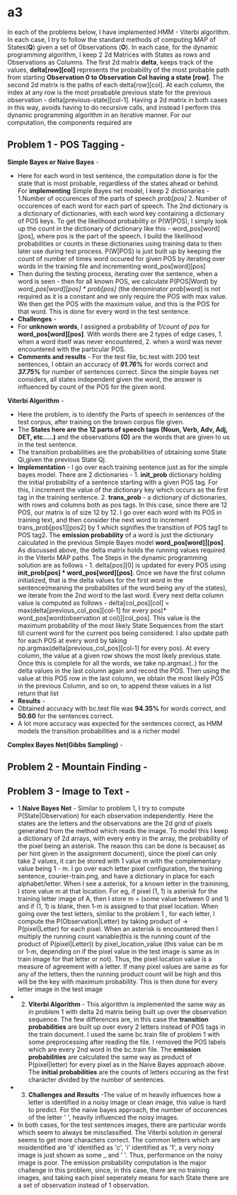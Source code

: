 # a3
In each of the problems below, I have implemented HMM - Viterbi algorithm. 
In each case, I try to follow the standard methods of computing MAP of States(**Q**) given a set of Observations (**O**). In each case, for the dynamic programming algorithm, I keep 2 2d Matrices with States as rows and Observations as Columns. The first 2d matrix **delta**, keeps track of the values, **delta[row][col]** represents the probability of the most probable path from starting **Observation 0 to Observation Col having a state [row]**. The second 2d matrix is the paths of each delta[row][col]. At each column, the index at any row is the most proabable previous state for the previous observation - delta[previous-state][col-1]. Having a 2d matrix in both cases in this way, avoids having to do recursive calls, and instead I perform this dynamic programming algorithm in an iterative manner. 
For our computation, the components required are 

## Problem 1 - POS Tagging - 
**Simple Bayes or Naive Bayes** - 
 - Here for each word in test sentence, the computation done is for the state that is most probable, regardless of the states ahead or behind. For **implementing** Simple Bayes net model, I keep 2 dictionaries  - 1.Number of occurences of the parts of speech *prob[pos]* 2. Number of occurences of each word for each part of speech. The 2nd dictionary is a dictionary of dictionaries, with each word key containing a dictionary of POS keys. To get the likelihood probability or P(W|POS), I simply look up the count in the dictionary of dictionary like this  - word_pos[word][pos], where pos is the part of the speech. I build the likelihood probabilities or counts in these dictionaries using training data to then later use during test process. P(W|POS) is just built up by keeping the count of number of times word occured for given POS by iterating over words in the training file and incrementing word_pos[word][pos]
  - Then during the testing process, iterating over the sentence, when a word is seen - then for all known POS, we calculate P(POS|Word) by *word_pos[word][pos] * prob[pos]* (the denominator prob[word] is not required as it is a constant and we only require the POS with max value. We then get the POS with the maximum value, and this is the POS for that word. This is done for every word in the test sentence. 
 - **Challenges** - 
  - For **unknown words**, I assigned a probability of *1/count of pos* for **word_pos[word][pos]**. With words there are 2 types of edge cases, 1. when a word itself was never encountered, 2. when a word was never encountered with the particular POS.
  - **Comments and results** - For the test file, bc.test with 200 test sentences, I obtain an accuracy of ***91.76%*** for words correct and ***37.75%*** for number of sentences correct. Since the simple bayes net considers, all states independent given the word, the answer is influenced by count of the POS for the given word. 

**Viterbi Algorithm** -  
 - Here the problem, is to identify the Parts of speech in sentences of the test corpus, after training on the brown corpus file given.
 - The **States here are the 12 parts of speech tags (Noun, Verb, Adv, Adj, DET, etc.....)** and the observations **(O)** are the words that are given to us in the test sentence. 
 - The transition probabilities are the probabilities of obtaining some State Qi,given the previous State Qj. 
 - **Implementation** - I go over each training sentence just as for the simple bayes model. There are 2 dictionaries  - 1. **init_prob** dictionary holding the initial probability of a sentence starting with a given POS tag. For this, I increment the value of the dictionary key which occurs as the first tag in the training sentence. 2. **trans_prob** - a dictionary of dictionaries, with rows and columns both as pos tags. In this case, since there are 12 POS, our matrix is of size 12 by 12. I go over each word with its POS in training text, and then consider the next word to increment trans_prob[pos1][pos2] by 1 which signifies the transition of POS tag1 to POS tag2. The **emission probability** of a word is just the dictionary calculated in the previous Simple Bayes model **word_pos[word]|[pos]**. As discussed above, the delta matrix holds the running values required in the Viterbi MAP paths. The Steps in the dynamic programming solution are as follows - 1. delta[pos][0] is updated for every POS using **init_prob[pos] * word_pos[word][pos]**. Once we have the first column initialized, that is the delta values for the first word in the sentence(meaning the probabilites of the word being any of the states), we iterate from the 2nd word to the last word. Every next delta column value is computed as follows - delta[col_pos][col] = max(delta[previous_col_pos][col-1] for every pos)* word_pos[word(observation at col)][col_pos]. This value is the maximum probability of the most likely State Sequences from the start till current word for the current pos being considered. I also update path for each POS at every word by taking np.argmax(delta[previous_col_pos][col-1] for every pos). At every column, the value at a given row shows the most likely previous state. Once this is complete for all the words, we take np.argmax(..) for the delta values in the last column again and record the POS. Then using the value at this POS row in the last column, we obtain the most likely POS in the previous Column, and so on, to append these values in a list return that list
 - **Results** - 
  - Obtained accuracy with bc.test file was **94.35%** for words correct, and **50.60** for the sentences correct. 
  - A lot more accuracy was expected for the sentences correct, as HMM models the transition probabilities and is a richer model

**Complex Bayes Net(Gibbs Sampling)** - 
  

## Problem 2 - Mountain Finding - 

## Problem 3 - Image to Text - 
 - 1.**Naive Bayes Net** - Similar to problem 1, I try to compute P(State|Observation) for each observation independently. Here the states are the letters and the observations are the 2d grid of pixels generated from the method which reads the image. To model this I keep a dictionary of 2d arrays, with every entry in the array, the probability of the pixel being an asterisk. The reason this can be done is because( as per hint given in the assignment document), since the pixel can only take 2 values, it can be stored with 1 value m with the complementary value being 1 - m. I go over each letter pixel configuration, the training sentence, courier-train.png, and have a dictionary in place for each alphabet/letter. When I see a asterisk, for a known letter in the trainining, I store value m at that location. For eg, if pixel (1, 1) is asterisk for the training letter image of A, then I store m = (some value between 0 and 1) and if (1, 1) is blank, then 1-m is assigned to that pixel location. When going over the test letters, similar to the problem 1 , for each letter, I compute the P(Observation|Letter) by taking product of -> P(pixel|Letter) for each pixel. When an asterisk is encountered then I multiply the running count variable(this is the running count of the product of P(pixel|Letter)) by pixel_location_value (this value can be m or 1-m, depending on if the pixel value in the test image is same as in train image for that letter or not). Thus, the pixel location value is a measure of agreement with a letter. If many pixel values are same as for any of the letters, then the running product count will be high and this will be the key with maximum probability. This is then done for every letter image in the test image
 - 2. **Viterbi Algorithm** - This algorithm is implemented the same way as in problem 1 with delta 2d matrix being built up over the observation sequence. The few differences are, in this case the **transition probabilities** are built up over every 2 letters instead of POS tags in the train document. I used the same bc.train file of problem 1 with some preprocessing after reading the file. I removed the POS labels which are every 2nd word in the bc.train file. The **emission probabilities** are calculated the same way as product of P(pixel|letter) for every pixel as in the Naive Bayes approach above. The **initial probabilities** are the counts of letters occuring as the first character divided by the number of sentences. 
 - 3. **Challenges and Results** -The value of m heavily influences how a letter is identified in a noisy image or clean image, this value is hard to predict. For the naive bayes approach, the number of occurences of the letter ' ', heavily influenced the noisy images. 
  - In both cases, for the test sentences images, there are particular words which seem to always be misclassified. The Viterbi solution in general seems to get more characters correct. The common letters which are misidentified are 'd' identified as 'c', 'i' identified as '1', a very noisy image is just shown as some _ and ' '. Thus, performance on the noisy image is poor. The emission probability computation is the major challenge in this problem, since, in this case, there are no training images, and taking each pixel seperately means for each State there are a set of observation instead of 1 observation. 
  
